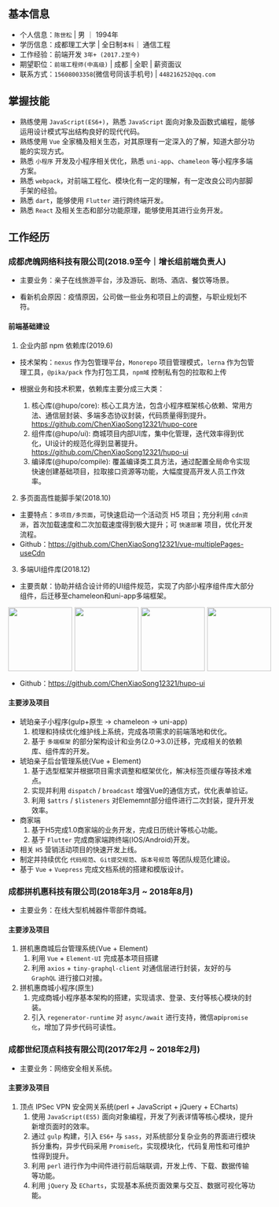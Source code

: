 
## 基本信息

- 个人信息：`陈世松` | 男 ｜ 1994年
- 学历信息：成都理工大学 | 全日制`本科`｜ 通信工程
- 工作经验：前端开发 `3年+ (2017.2至今)`
- 期望职位：`前端工程师(中高级)` | 成都 | 全职 | 薪资面议
- 联系方式：`15608003358`(微信号同该手机号) | `448216252@qq.com`

## 掌握技能

- 熟练使用 `JavaScript(ES6+)`，熟悉 `JavaScript` 面向对象及函数式编程，能够运用设计模式写出结构良好的现代代码。
- 熟练使用 `Vue` 全家桶及相关生态，对其原理有一定深入的了解，知道大部分功能的实现方式。
- 熟悉 `小程序` 开发及小程序相关优化，熟悉 `uni-app`、`chameleon` 等小程序多端方案。
- 熟悉 `webpack`，对前端工程化、模块化有一定的理解，有一定改良公司内部脚手架的经验。
- 熟悉 `dart`，能够使用 `Flutter` 进行跨终端开发。
- 熟悉 `React` 及相关生态和部分功能原理，能够使用其进行业务开发。

## 工作经历

### 成都虎魄网络科技有限公司(2018.9至今｜增长组前端负责人)

- 主要业务：亲子在线旅游平台，涉及游玩、剧场、酒店、餐饮等场景。

- 看新机会原因：疫情原因，公司做一些业务和项目上的调整，与职业规划不符。

#### 前端基础建设

1. 企业内部 npm 依赖库(2019.6)

- 技术架构：`nexus` 作为包管理平台，`Monorepo` 项目管理模式，`lerna` 作为包管理工具，`@pika/pack` 作为打包工具，`npm域` 控制私有包的拉取和上传

- 根据业务和技术积累，依赖库主要分成三大类：
  1. 核心库(@hupo/core): 核心工具方法，包含小程序框架核心依赖、常用方法、通信层封装、多端多态协议封装，代码质量得到提升。<https://github.com/ChenXiaoSong12321/hupo-core>
  2. 组件库(@hupo/ui): 商城项目内部UI库，集中化管理，迭代效率得到优化，UI设计的规范化得到显著提升。<https://github.com/ChenXiaoSong12321/hupo-ui>
  3. 编译库(@hupo/compile): 覆盖编译类工具方法，通过配置全局命令实现快速创建基础项目，拉取接口资源等功能，大幅度提高开发人员工作效率。

2. 多页面高性能脚手架(2018.10)

- 主要特点：`多项目/多页面`，可快速启动一个活动页 H5 项目；充分利用 `cdn资源`，首次加载速度和二次加载速度得到极大提升；可 `快速部署` 项目，优化开发流程。
- Github：<https://github.com/ChenXiaoSong12321/vue-multiplePages-useCdn>

3. 多端UI组件库(2018.12)

- 主要贡献：协助并结合设计师的UI组件规范，实现了内部小程序组件库大部分组件，后迁移至chameleon和uni-app多端框架。

<div class="third" style="display:flex;">
  <img src="https://mall-admin.hupovip.cn/hp-mall-admin/v1/comm/resource/view?token=850e62043c4e4d4795a31f35b834e490&path=/resource/images/businessmen/152019_0615d8c3-5c95-462b-a8aa-ff0f30c09258.JPG" style="width:130px;margin-right:5px;"/>
  <img src="https://mall-admin.hupovip.cn/hp-mall-admin/v1/comm/resource/view?token=850e62043c4e4d4795a31f35b834e490&path=/resource/images/businessmen/152013_444ad079-9df7-4888-a42c-08b1fe88dbdb.JPG" style="width:130px;margin-right:5px;"/>
  <img src="https://mall-admin.hupovip.cn/hp-mall-admin/v1/comm/resource/view?token=850e62043c4e4d4795a31f35b834e490&path=/resource/images/businessmen/152006_6842b5a7-ea18-4b98-aa6e-ecdf17f15735.JPG"
   style="width:130px;margin-right:5px;"/>
  <img src="https://mall-admin.hupovip.cn/hp-mall-admin/v1/comm/resource/view?token=850e62043c4e4d4795a31f35b834e490&path=/resource/images/businessmen/152016_c3d3550c-0675-493d-8231-580f513acba1.JPG"
   style="width:130px;"/>
</div>

- Github：<https://github.com/ChenXiaoSong12321/hupo-ui>

#### 主要涉及项目

- 琥珀亲子小程序(gulp+原生 -> chameleon -> uni-app)
   1. 梳理和持续优化维护线上系统，完成各项需求的前端落地和优化。
   2. 基于 `多端框架` 的部分架构设计和业务(2.0->3.0)迁移，完成相关的依赖库、组件库的开发。
- 琥珀亲子后台管理系统(Vue + Element)
   1. 基于选型框架并根据项目需求调整和框架优化，解决标签页缓存等技术难点。
   2. 实现并利用 `dispatch` / `broadcast` 增强Vue的通信方式，优化表单验证。
   3. 利用 `$attrs` / `$listeners` 对Elememnt部分组件进行二次封装，提升开发效率。
- 商家端
   1. 基于H5完成1.0商家端的业务开发，完成日历统计等核心功能。
   2. 基于 `Flutter` 完成商家端跨终端(IOS/Android)开发。
- 相关 `H5` 营销活动项目的快速开发上线。
- 制定并持续优化 `代码规范`、`Git提交规范`、`版本号规范` 等团队规范化建设。
- 基于 `Vue` + `Vuepress` 完成文档系统的搭建和模版设计。

### 成都拼机惠科技有限公司(2018年3月 ~ 2018年8月)

- 主要业务：在线大型机械器件零部件商城。

#### 主要涉及项目

1. 拼机惠商城后台管理系统(Vue + Element)
   1. 利用 `Vue` + `Element-UI` 完成基本项目搭建
   2. 利用 `axios` + `tiny-graphql-client` 对通信层进行封装，友好的与 `GraphQL` 进行接口对接。
2. 拼机惠商城小程序(原生)
   1. 完成商城小程序基本架构的搭建，实现请求、登录、支付等核心模块的封装。
   2. 引入 `regenerator-runtime` 对 `async/await` 进行支持，微信api`promise化`，增加了异步代码可读性。

### 成都世纪顶点科技有限公司(2017年2月 ~ 2018年2月)

- 主要业务：网络安全相关系统。

#### 主要涉及项目

1. 顶点 IPSec VPN 安全网关系统(perl + JavaScript + jQuery + ECharts)
   1. 使用 `JavaScript(ES5)` 面向对象编程，开发了列表详情等核心模块，提升新增页面时的效率。
   2. 通过 `gulp` 构建，引入 `ES6+` 与 `sass`，对系统部分复杂业务的界面进行模块拆分重构，异步代码采用 `Promise化`，实现模块化，代码复用性和可维护性得到提升。
   3. 利用 `perl` 进行作为中间件进行前后端联调，开发上传、下载、数据传输等功能。
   4. 利用 `jQuery` 及 `ECharts`，实现基本系统页面效果与交互、数据可视化等功能。
